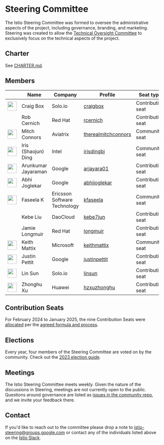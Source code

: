 # Steering Committee

The Istio Steering Committee was formed to oversee the administrative aspects of the project, including governance, branding, and marketing.
Steering was created to allow the [Technical Oversight Committee](../TECH-OVERSIGHT-COMMITTEE.md) to exclusively focus on the technical aspects of the project.

## Charter

See [CHARTER.md](CHARTER.md).

## Members

&nbsp; | Name | Company | Profile | Seat type
---|---|---|---|---
<img width="30px" src="https://avatars.githubusercontent.com/u/132510?v=4"> | Craig Box | Solo.io | [craigbox](https://github.com/craigbox) | Contribution seat
| | Rob Cernich | Red Hat | [rcernich](https://github.com/rcernich) | Contribution seat
<img width="30px" src="https://cache.sessionize.com/image/d864-400o400o2-NDCYJ1JH1eYh7SSDrc5rCM.jpeg"> | Mitch Connors | Aviatrix | [therealmitchconnors](https://github.com/therealmitchconnors) | Community seat
<img width="30px" src="https://events.istio.io/istiocon-2021/images/speakers/iris-ding.jpg"> | Iris (Shaojun) Ding | Intel | [irisdingbj](https://github.com/irisdingbj) | Community seat
<img width="30px" src="https://avatars.githubusercontent.com/u/51500279?v=4"> | Arunkumar Jayaraman | Google | [arjayara01](https://github.com/arjayara01) | Contribution seat
<img width="30px" src="https://avatars.githubusercontent.com/u/3450504?v=4"> | Abhi Joglekar | Google | [abhijoglekar](https://github.com/abhijoglekar) | Contribution seat
<img width="30px" src="https://avatars.githubusercontent.com/u/7901446?v=4"> | Faseela K | Ericsson Software Technology | [kfaseela](https://github.com/kfaseela) | Community seat
| | Kebe Liu | DaoCloud | [kebe7jun](https://github.com/kebe7jun) | Contribution seat
| | Jamie Longmuir | Red Hat | [longmuir](https://github.com/longmuir) | Contribution seat
| <img width="30px" src="https://avatars.githubusercontent.com/u/1531662?v=4"> | Keith Mattix | Microsoft | [keithmattix](https://github.com/keithmattix) | Community seat
| <img width="30px" src="https://avatars.githubusercontent.com/u/915822?v=4"> | Justin Pettit | Google | [justinpettit](https://github.com/justinpettit) | Contribution seat
<img width="30px" src="https://avatars.githubusercontent.com/u/1588319?v=4"> | Lin Sun | Solo.io | [linsun](https://github.com/linsun) | Contribution seat
<img width="30px" src="https://avatars.githubusercontent.com/u/13374016?v=4"> | Zhonghu Xu | Huawei | [hzxuzhonghu](https://github.com/hzxuzhonghu) | Contribution seat

## Contribution Seats

For February 2024 to January 2025, the nine Contribution Seats were [allocated](https://docs.google.com/spreadsheets/d/1OIwf11xdL3VHi18uhOnHMwQnlXBS22vvhL0m1qraIds/edit#gid=1365082320) per the [agreed formula and process](CONTRIBUTION-FORMULA.md).

## Elections

Every year, four members of the Steering Committee are voted on by the community. Check out the [2023 election guide](elections/2023/).

## Meetings

The Istio Steering Committee meets weekly.
Given the nature of the discussions in Steering, meetings are not currently open to the public. Questions around governance are listed as [issues in the community repo](https://github.com/istio/community/labels/steering-governance), and we invite your feedback there.

## Contact

If you'd like to reach out to the committee please drop a note to
[istio-steering@groups.google.com](mailto:istio-steering@groups.google.com) or contact any
of the individuals listed above on the [Istio Slack](https://slack.istio.io/).
